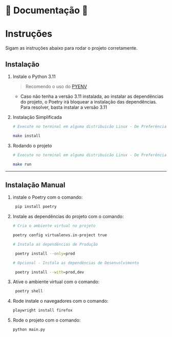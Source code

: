 # :scroll: Documentação :scroll:
# Instruções
Sigam as instruções abaixo para rodar o projeto corretamente.

## Instalação
1. Instale o Python 3.11
   > Recomendo o uso do [PYENV](https://dev.to/womakerscode/instalando-o-python-com-o-pyenv-2dc7)
   - Caso não tenha a versão 3.11 instalada, ao instalar as dependências do projeto, o Poetry irá bloquear a instalação das dependências.
   Para resolver, basta instalar a versão 3.11

2. Instalação Simplificada
   ```bash
   # Execute no terminal em alguma distribuicão Linux - De Preferência Ubuntu

   make install
   ```

3. Rodando o projeto
   ```bash
   # Execute no terminal em alguma distribuicão Linux - De Preferência Ubuntu

   make run
   ```

---
## Instalação Manual
1. instale o Poetry com o comando:
   ```bash
    pip install poetry
   ```

2. Instale as dependências do projeto com o comando:
   ```bash
   # Cria o ambiente virtual no projeto

   poetry config virtualenvs.in-project true   
   ```
   ```bash
   # Instala as dependências de Produção

    poetry install --only=prod
    ```
   ```bash
   # Opcional - Instala as dependências de Desenvolvimento
   
    poetry install --with=prod,dev 
    ```

3. Ative o ambiente virtual com o comando:
   ```bash
    poetry shell
    ```

4. Rode instale o navegadores com o comando:
   ```bash
   playwright install firefox
   ```

5. Rode o projeto com o comando:
   ```bash
   python main.py
   ```

